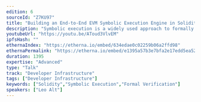 ```yaml
---
edition: 6
sourceId: "Z7KU97"
title: "Building an End-to-End EVM Symbolic Execution Engine in Solidity"
description: "Symbolic execution is a widely used approach to formally verify/analyze EVM bytecode. But what exactly is it? What are constraints, and solvers?? Why do you need symbols anyway?? In this talk we will go through a symbolic execution engine for EVM bytecode fully written in Solidity, hopefully demonstrating how beautiful and simple these techniques are, and incentivizing developers to contribute to or write their own formal methods tools."
youtubeUrl: "https://youtu.be/AToud3VlvEM"
ipfsHash: ""
ethernaIndex: "https://etherna.io/embed/634edae0c02259b06a2ffd98"
ethernaPermalink: "https://etherna.io/embed/e1395a57b3e7bfa2e17edd5ea524326d60355e4e0867de5f4a25d3d17a075bff"
duration: 1395
expertise: "Advanced"
type: "Talk"
track: "Developer Infrastructure"
tags: ["Developer Infrastructure"]
keywords: ["Solidity","Symbolic Execution","Formal Verification"]
speakers: ["Leo Alt"]
---
```

